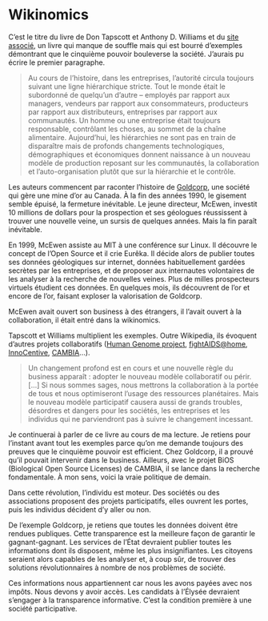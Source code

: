 # Wikinomics

C’est le titre du livre de Don Tapscott et Anthony D. Williams et du [site associé](http://www.wikinomics.com/), un livre qui manque de souffle mais qui est bourré d’exemples démontrant que le cinquième pouvoir bouleverse la société. J’aurais pu écrire le premier paragraphe.

> Au cours de l’histoire, dans les entreprises, l’autorité circula toujours suivant une ligne hiérarchique stricte. Tout le monde était le subordonné de quelqu’un d’autre – employés par rapport aux managers, vendeurs par rapport aux consommateurs, producteurs par rapport aux distributeurs, entreprises par rapport aux communautés. Un homme ou une entreprise était toujours responsable, contrôlant les choses, au sommet de la chaîne alimentaire. Aujourd’hui, les hiérarchies ne sont pas en train de disparaître mais de profonds changements technologiques, démographiques et économiques donnent naissance à un nouveau modèle de production reposant sur les communautés, la collaboration et l’auto-organisation plutôt que sur la hiérarchie et le contrôle.

Les auteurs commencent par raconter l’histoire de [Goldcorp](http://www.goldcorp.com), une société qui gère une mine d’or au Canada. À la fin des années 1990, le gisement semble épuisé, la fermeture inévitable. Le jeune directeur, McEwen, investit 10 millions de dollars pour la prospection et ses géologues réussissent à trouver une nouvelle veine, un sursis de quelques années. Mais la fin paraît inévitable.

En 1999, McEwen assiste au MIT à une conférence sur Linux. Il découvre le concept de l’Open Source et il crie Eurêka. Il décide alors de publier toutes ses données géologiques sur internet, données habituellement gardées secrètes par les entreprises, et de proposer aux internautes volontaires de les analyser à la recherche de nouvelles veines. Plus de milles prospecteurs virtuels étudient ces données. En quelques mois, ils découvrent de l’or et encore de l’or, faisant exploser la valorisation de Goldcorp.

McEwen avait ouvert son business à des étrangers, il l’avait ouvert à la collaboration, il était entré dans la wikinomics.

Tapscott et Williams multiplient les exemples. Outre Wikipedia, ils évoquent d’autres projets collaboratifs ([Human Genome project](http://www.genome.gov), [fightAIDS@home](http://fightaidsathome.scripps.edu), [InnoCentive](http://www.innocentive.com), [CAMBIA](http://www.cambia.org)…).

> Un changement profond est en cours et une nouvelle règle du business apparaît : adopter le nouveau modèle collaboratif ou périr. \[…\] Si nous sommes sages, nous mettrons la collaboration à la portée de tous et nous optimiseront l’usage des ressources planétaires. Mais le nouveau modèle participatif causera aussi de grands troubles, désordres et dangers pour les sociétés, les entreprises et les individus qui ne parviendront pas à suivre le changement incessant.

Je continuerai à parler de ce livre au cours de ma lecture. Je retiens pour l’instant avant tout les exemples parce qu’on me demande toujours des preuves que le cinquième pouvoir est efficient. Chez Goldcorp, il a prouvé qu’il pouvait intervenir dans le business. Ailleurs, avec le projet BiOS (Biological Open Source Licenses) de CAMBIA, il se lance dans la recherche fondamentale. À mon sens, voici la vraie politique de demain.

Dans cette révolution, l’individu est moteur. Des sociétés ou des associations proposent des projets participatifs, elles ouvrent les portes, puis les individus décident d’y aller ou non.

De l’exemple Goldcorp, je retiens que toutes les données doivent être rendues publiques. Cette transparence est la meilleure façon de garantir le gagnant-gagnant. Les services de l’État devraient publier toutes les informations dont ils disposent, même les plus insignifiantes. Les citoyens seraient alors capables de les analyser et, à coup sûr, de trouver des solutions révolutionnaires à nombre de nos problèmes de société.

Ces informations nous appartiennent car nous les avons payées avec nos impôts. Nous devons y avoir accès. Les candidats à l’Élysée devraient s’engager à la transparence informative. C’est la condition première à une société participative.
